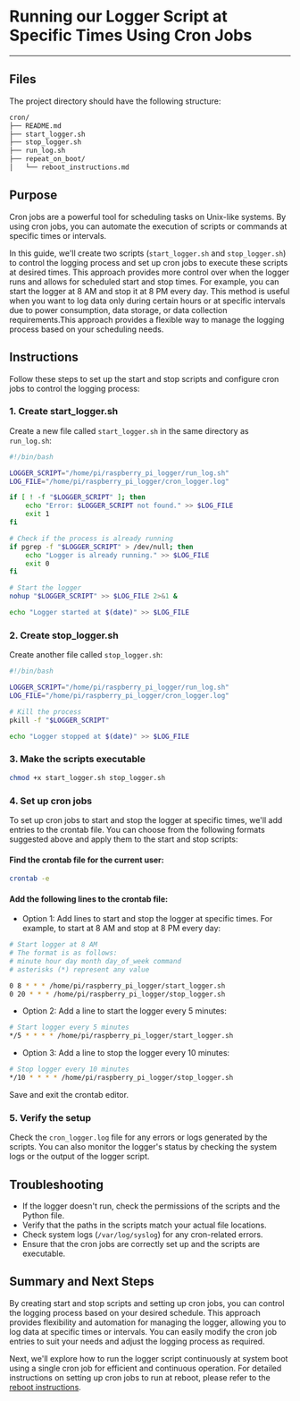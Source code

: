# Running our Logger Script at Specific Times Using Cron Jobs
--------------------------------------------


## Files

The project directory should have the following structure:


```markdown
cron/
├── README.md
├── start_logger.sh
├── stop_logger.sh
├── run_log.sh
├── repeat_on_boot/
│   └── reboot_instructions.md
```


## Purpose

Cron jobs are a powerful tool for scheduling tasks on Unix-like systems. By using cron jobs, you can automate the execution of scripts or commands at specific times or intervals.



In this guide, we'll create two scripts (`start_logger.sh` and `stop_logger.sh`) to control the logging process and set up cron jobs to execute these scripts at desired times.  This approach provides more control over when the logger runs and allows for scheduled start and stop times. For example, you can start the logger at 8 AM and stop it at 8 PM every day. This method is useful when you want to log data only during certain hours or at specific intervals due to power consumption, data storage, or data collection requirements.This approach provides a flexible way to manage the logging process based on your scheduling needs.

## Instructions

Follow these steps to set up the start and stop scripts and configure cron jobs to control the logging process:



### 1. Create start_logger.sh

Create a new file called `start_logger.sh` in the same directory as `run_log.sh`:

```bash
#!/bin/bash

LOGGER_SCRIPT="/home/pi/raspberry_pi_logger/run_log.sh"
LOG_FILE="/home/pi/raspberry_pi_logger/cron_logger.log"

if [ ! -f "$LOGGER_SCRIPT" ]; then
    echo "Error: $LOGGER_SCRIPT not found." >> $LOG_FILE
    exit 1
fi

# Check if the process is already running
if pgrep -f "$LOGGER_SCRIPT" > /dev/null; then
    echo "Logger is already running." >> $LOG_FILE
    exit 0
fi

# Start the logger
nohup "$LOGGER_SCRIPT" >> $LOG_FILE 2>&1 &

echo "Logger started at $(date)" >> $LOG_FILE
```

### 2. Create stop_logger.sh

Create another file called `stop_logger.sh`:

```bash
#!/bin/bash

LOGGER_SCRIPT="/home/pi/raspberry_pi_logger/run_log.sh"
LOG_FILE="/home/pi/raspberry_pi_logger/cron_logger.log"

# Kill the process
pkill -f "$LOGGER_SCRIPT"

echo "Logger stopped at $(date)" >> $LOG_FILE
```

### 3. Make the scripts executable

```bash
chmod +x start_logger.sh stop_logger.sh
```

### 4. Set up cron jobs


To set up cron jobs to start and stop the logger at specific times, we'll add entries to the crontab file. You can choose from the following formats suggested above and apply them to the start and stop scripts:
 
#### Find the crontab file for the current user:

```bash
crontab -e
```

#### Add the following lines to the crontab file:


- Option 1: Add lines to start and stop the logger at specific times. For example, to start at 8 AM and stop at 8 PM every day:

```bash
# Start logger at 8 AM
# The format is as follows: 
# minute hour day month day_of_week command
# asterisks (*) represent any value

0 8 * * * /home/pi/raspberry_pi_logger/start_logger.sh
0 20 * * * /home/pi/raspberry_pi_logger/stop_logger.sh
```

- Option 2: Add a line to start the logger every 5  minutes:

```bash
# Start logger every 5 minutes
*/5 * * * * /home/pi/raspberry_pi_logger/start_logger.sh
```

- Option 3: Add a line to stop the logger every 10 minutes:

```bash
# Stop logger every 10 minutes
*/10 * * * * /home/pi/raspberry_pi_logger/stop_logger.sh
```

Save and exit the crontab editor.

### 5. Verify the setup

Check the `cron_logger.log` file for any errors or logs generated by the scripts. You can also monitor the logger's status by checking the system logs or the output of the logger script.


## Troubleshooting

- If the logger doesn't run, check the permissions of the scripts and the Python file.
- Verify that the paths in the scripts match your actual file locations.
- Check system logs (`/var/log/syslog`) for any cron-related errors.
- Ensure that the cron jobs are correctly set up and the scripts are executable.


## Summary and Next Steps

By creating start and stop scripts and setting up cron jobs, you can control the logging process based on your desired schedule. This approach provides flexibility and automation for managing the logger, allowing you to log data at specific times or intervals. You can easily modify the cron job entries to suit your needs and adjust the logging process as required.

Next, we'll explore how to run the logger script continuously at system boot using a single cron job for efficient and continuous operation. For detailed instructions on setting up cron jobs to run at reboot, please refer to the [reboot instructions](./repeat_on_boot/reboot_instructions.md).